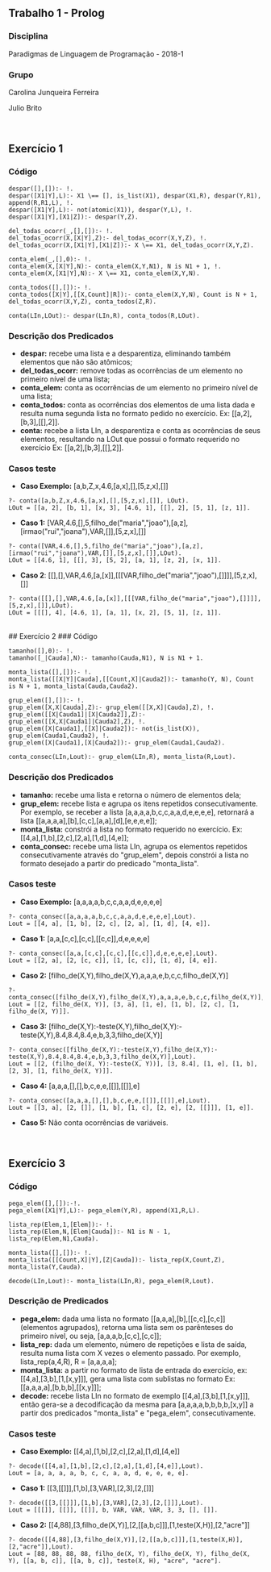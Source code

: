## Trabalho 1 - Prolog

### Disciplina
Paradigmas de Linguagem de Programação - 2018-1

### Grupo
Carolina Junqueira Ferreira

Julio Brito

<br>

## Exercício 1
### Código

```
despar([],[]):- !.
despar([X1|Y],L):- X1 \== [], is_list(X1), despar(X1,R), despar(Y,R1), append(R,R1,L), !.
despar([X1|Y],L):- not(atomic(X1)), despar(Y,L), !.
despar([X1|Y],[X1|Z]):- despar(Y,Z).

del_todas_ocorr(_,[],[]):- !.
del_todas_ocorr(X,[X|Y],Z):- del_todas_ocorr(X,Y,Z), !.
del_todas_ocorr(X,[X1|Y],[X1|Z]):- X \== X1, del_todas_ocorr(X,Y,Z).

conta_elem(_,[],0):- !.
conta_elem(X,[X|Y],N):- conta_elem(X,Y,N1), N is N1 + 1, !.
conta_elem(X,[X1|Y],N):- X \== X1, conta_elem(X,Y,N).

conta_todos([],[]):- !.
conta_todos([X|Y],[[X,Count]|R]):- conta_elem(X,Y,N), Count is N + 1, del_todas_ocorr(X,Y,Z), conta_todos(Z,R).

conta(LIn,LOut):- despar(LIn,R), conta_todos(R,LOut).

```

### Descrição dos Predicados
* **despar:** recebe uma lista e a desparentiza, eliminando também elementos que não são atômicos;
* **del_todas_ocorr:** remove todas as ocorrências de um elemento no primeiro nível de uma lista;
* **conta_elem:** conta as ocorrências de um elemento no primeiro nível de uma lista;
* **conta_todos:** conta as ocorrências dos elementos de uma lista dada e resulta numa segunda lista no formato pedido no exercício. Ex: [[a,2],[b,3],[[],2]].
* **conta:** recebe a lista LIn, a desparentiza e conta as ocorrências de seus elementos, resultando na LOut que possui o formato requerido no exercício Ex: [[a,2],[b,3],[[],2]].

### Casos teste

* **Caso Exemplo:** [a,b,Z,x,4.6,[a,x],[],[5,z,x],[]]

```
?- conta([a,b,Z,x,4.6,[a,x],[],[5,z,x],[]], LOut).
LOut = [[a, 2], [b, 1], [x, 3], [4.6, 1], [[], 2], [5, 1], [z, 1]].

```

* **Caso 1:** [VAR,4.6,[],5,filho_de("maria","joao"),[a,z],[irmao("rui","joana"),VAR,[]],[5,z,x],[]]

```
?- conta([VAR,4.6,[],5,filho_de("maria","joao"),[a,z],[irmao("rui","joana"),VAR,[]],[5,z,x],[]],LOut).
LOut = [[4.6, 1], [[], 3], [5, 2], [a, 1], [z, 2], [x, 1]].

```

* **Caso 2**: [[],[],VAR,4.6,[a,[x]],[[[VAR,filho_de("maria","joao"),[]]]],[5,z,x],[]]

```
?- conta([[],[],VAR,4.6,[a,[x]],[[[VAR,filho_de("maria","joao"),[]]]],[5,z,x],[]],LOut).
LOut = [[[], 4], [4.6, 1], [a, 1], [x, 2], [5, 1], [z, 1]].

```
<br>
## Exercício 2
### Código

```
tamanho([],0):- !.
tamanho([_|Cauda],N):- tamanho(Cauda,N1), N is N1 + 1.

monta_lista([],[]):- !.
monta_lista([[X|Y]|Cauda],[[Count,X]|Cauda2]):- tamanho(Y, N), Count is N + 1, monta_lista(Cauda,Cauda2).

grup_elem([],[]):- !.
grup_elem([X,X|Cauda],Z):- grup_elem([[X,X]|Cauda],Z), !.
grup_elem([[X|Cauda1]|[X|Cauda2]],Z):- grup_elem([[X,X|Cauda1]|Cauda2],Z), !.
grup_elem([X|Cauda1],[[X]|Cauda2]):- not(is_list(X)), grup_elem(Cauda1,Cauda2), !.
grup_elem([X|Cauda1],[X|Cauda2]):- grup_elem(Cauda1,Cauda2).

conta_consec(LIn,Lout):- grup_elem(LIn,R), monta_lista(R,Lout).

```

### Descrição dos Predicados
* **tamanho:** recebe uma lista e retorna o número de elementos dela;
* **grup_elem:** recebe lista e agrupa os itens repetidos consecutivamente. Por exemplo, se receber a lista [a,a,a,a,b,c,c,a,a,d,e,e,e,e], retornará a lista [[a,a,a,a],[b],[c,c],[a,a],[d],[e,e,e,e]];
* **monta_lista:** constrói a lista no formato requerido no exercício. Ex: [[4,a],[1,b],[2,c],[2,a],[1,d],[4,e]];
* **conta_consec:** recebe uma lista LIn, agrupa os elementos repetidos consecutivamente através do "grup_elem", depois constrói a lista no formato desejado a partir do predicado "monta_lista".

### Casos teste

* **Caso Exemplo:** [a,a,a,a,b,c,c,a,a,d,e,e,e,e]

```
?- conta_consec([a,a,a,a,b,c,c,a,a,d,e,e,e,e],Lout).
Lout = [[4, a], [1, b], [2, c], [2, a], [1, d], [4, e]].
```

* **Caso 1:** [a,a,[c,c],[c,c],[[c,c]],d,e,e,e,e]

```
?- conta_consec([a,a,[c,c],[c,c],[[c,c]],d,e,e,e,e],Lout).
Lout = [[2, a], [2, [c, c]], [1, [c, c]], [1, d], [4, e]].
```

* **Caso 2:** [filho_de(X,Y),filho_de(X,Y),a,a,a,e,b,c,c,filho_de(X,Y)]

```
?- conta_consec([filho_de(X,Y),filho_de(X,Y),a,a,a,e,b,c,c,filho_de(X,Y)],Lout).
Lout = [[2, filho_de(X, Y)], [3, a], [1, e], [1, b], [2, c], [1, filho_de(X, Y)]].
```

* **Caso 3:** [filho_de(X,Y):-teste(X,Y),filho_de(X,Y):-teste(X,Y),8.4,8.4,8.4,e,b,3,3,filho_de(X,Y)]

```
?- conta_consec([filho_de(X,Y):-teste(X,Y),filho_de(X,Y):-teste(X,Y),8.4,8.4,8.4,e,b,3,3,filho_de(X,Y)],Lout).
Lout = [[2, (filho_de(X, Y):-teste(X, Y))], [3, 8.4], [1, e], [1, b], [2, 3], [1, filho_de(X, Y)]].
```
* **Caso 4:** [a,a,a,[],[],b,c,e,e,[[]],[[]],e]
```
?- conta_consec([a,a,a,[],[],b,c,e,e,[[]],[[]],e],Lout).
Lout = [[3, a], [2, []], [1, b], [1, c], [2, e], [2, [[]]], [1, e]].
```
* **Caso 5:** Não conta ocorrências de variáveis.

<br>

## Exercício 3
### Código

```
pega_elem([],[]):-!.
pega_elem([X1|Y],L):- pega_elem(Y,R), append(X1,R,L).

lista_rep(Elem,1,[Elem]):- !.
lista_rep(Elem,N,[Elem|Cauda]):- N1 is N - 1, lista_rep(Elem,N1,Cauda).

monta_lista([],[]):- !.
monta_lista([[Count,X]|Y],[Z|Cauda]):- lista_rep(X,Count,Z), monta_lista(Y,Cauda).

decode(LIn,Lout):- monta_lista(LIn,R), pega_elem(R,Lout).
```

### Descrição de Predicados
* **pega_elem:** dada uma lista no formato [[a,a,a],[b],[[c,c],[c,c]] (elementos agrupados), retorna uma lista sem os parênteses do primeiro nível, ou seja, [a,a,a,b,[c,c],[c,c]];
* **lista_rep:** dada um elemento, número de repetições e lista de saída, resulta numa lista com X vezes o elemento
passado. Por exemplo, lista_rep(a,4,R), R = [a,a,a,a];
* **monta_lista:** a partir no formato de lista de entrada do exercício, ex: [[4,a],[3,b],[1,[x,y]]], gera uma lista com sublistas no formato Ex: [[a,a,a,a],[b,b,b],[[x,y]]];
* **decode:** recebe lista LIn no formato de exemplo [[4,a],[3,b],[1,[x,y]]], então gera-se a decodificação da mesma para [a,a,a,a,b,b,b,b,[x,y]] a partir dos predicados "monta_lista" e "pega_elem", consecutivamente.

### Casos teste
* **Caso Exemplo:** [[4,a],[1,b],[2,c],[2,a],[1,d],[4,e]]

```
?- decode([[4,a],[1,b],[2,c],[2,a],[1,d],[4,e]],Lout).
Lout = [a, a, a, a, b, c, c, a, a, d, e, e, e, e].
```

* **Caso 1:** [[3,[[]]],[1,b],[3,VAR],[2,3],[2,[]]]

```
?- decode([[3,[[]]],[1,b],[3,VAR],[2,3],[2,[]]],Lout).
Lout = [[[]], [[]], [[]], b, VAR, VAR, VAR, 3, 3, [], []].
```

* **Caso 2:** [[4,88],[3,filho_de(X,Y)],[2,[[a,b,c]]],[1,teste(X,H)],[2,"acre"]]

```
?- decode([[4,88],[3,filho_de(X,Y)],[2,[[a,b,c]]],[1,teste(X,H)],[2,"acre"]],Lout).
Lout = [88, 88, 88, 88, filho_de(X, Y), filho_de(X, Y), filho_de(X, Y), [[a, b, c]], [[a, b, c]], teste(X, H), "acre", "acre"].
```
